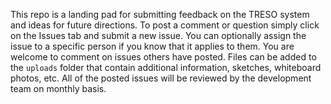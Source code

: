 This repo is a landing pad for submitting feedback on the TRESO system and ideas for future directions. To post a comment or question simply click on the Issues tab and submit a new issue. You can optionally assign the issue to a specific person if you know that it applies to them. You are welcome to comment on issues others have posted. Files can be added to the `uploads` folder that contain additional information, sketches, whiteboard photos, etc. All of the posted issues will be reviewed by the development team on monthly basis.
